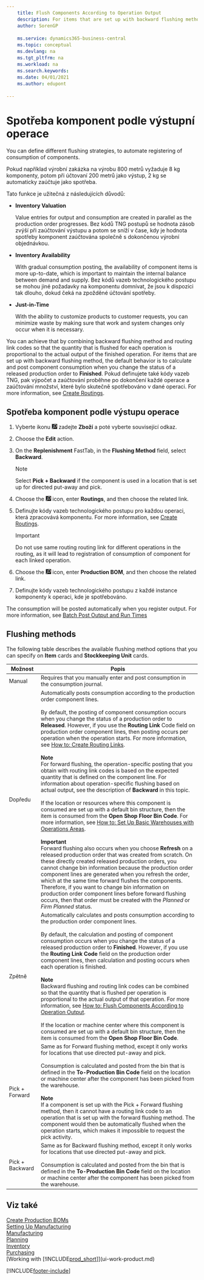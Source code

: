 ```yaml
---
    title: Flush Components According to Operation Output
    description: For items that are set up with backward flushing method, the default behavior is to calculate and post component consumption when you change the status of a released production order to Finished.
    author: SorenGP

    ms.service: dynamics365-business-central
    ms.topic: conceptual
    ms.devlang: na
    ms.tgt_pltfrm: na
    ms.workload: na
    ms.search.keywords:
    ms.date: 04/01/2021
    ms.author: edupont

---
```

# Spotřeba komponent podle výstupní operace
You can define different flushing strategies, to automate registering of consumption of components.

Pokud například výrobní zakázka na výrobu 800 metrů vyžaduje 8 kg komponenty, potom při účtovaní 200 metrů jako výstup, 2 kg se automaticky zaúčtuje jako spotřeba.

Tato funkce je užitečná z následujících důvodů:

- **Inventory Valuation**

   Value entries for output and consumption are created in parallel as the production order progresses. Bez kódů TNG postupů se hodnota zásob zvýší při zaúčtování výstupu a potom se sníží v čase, kdy je hodnota spotřeby komponent zaúčtována společně s dokončenou výrobní objednávkou.
- **Inventory Availability**

   With gradual consumption posting, the availability of component items is more up-to-date, which is important to maintain the internal balance between demand and supply. Bez kódů vazeb technologického postupu se mohou jiné požadavky na komponentu domnívat, že jsou k dispozici tak dlouho, dokud čeká na zpožděné účtování spotřeby.
- **Just-in-Time**

   With the ability to customize products to customer requests, you can minimize waste by making sure that work and system changes only occur when it is necessary.

You can achieve that by combining backward flushing method and routing link codes so that the quantity that is flushed for each operation is proportional to the actual output of the finished operation. For items that are set up with backward flushing method, the default behavior is to calculate and post component consumption when you change the status of a released production order to **Finished**. Pokud definujete také kódy vazeb TNG, pak výpočet a zaúčtování proběhne po dokončení každé operace a zaúčtování množství, které bylo skutečně spotřebováno v dané operaci. For more information, see [Create Routings](production-how-to-create-routings.md).

## Spotřeba komponent podle výstupu operace

1. Vyberte ikonu ![Žárovky, která otevře funkci Řekněte mi](media/ui-search/search_small.png "Řekněte mi, co chcete dělat") zadejte **Zboží** a poté vyberte související odkaz.
2. Choose the **Edit** action.
3. On the **Replenishment** FastTab, in the **Flushing Method** field, select **Backward**.

   > [!NOTE]  
   > Select **Pick + Backward** if the component is used in a location that is set up for directed put-away and pick.

4. Choose the ![Lightbulb that opens the Tell Me feature](media/ui-search/search_small.png "Tell me what you want to do") icon, enter **Routings**, and then choose the related link.
5. Definujte kódy vazeb technologického postupu pro každou operaci, která zpracovává komponentu. For more information, see [Create Routings](production-how-to-create-routings.md).
   > [!IMPORTANT]  
   > Do not use same routing routing link for different operations in the routing, as it will lead to registration of consumption of component for each linked operation.
6. Choose the ![Lightbulb that opens the Tell Me feature](media/ui-search/search_small.png "Tell me what you want to do") icon, enter **Production BOM**, and then choose the related link.
7. Definujte kódy vazeb technologického postupu z každé instance komponenty k operaci, kde je spotřebováno.

The consumption will be posted automatically when you register output. For more information, see [Batch Post Output and Run Times](production-how-to-post-output-quantity.md)

## Flushing methods

The following table describes the available flushing method options that you can specify on **Item** cards and **Stockkeeping Unit** cards.

| Možnost | Popis |
|------------|-------------|  
| Manual | Requires that you manually enter and post consumption in the consumption journal. |
| Dopředu | Automatically posts consumption according to the production order component lines. <br><br>By default, the posting of component consumption occurs when you change the status of a production order to **Released**. However, if you use the **Routing Link** Code field on production order component lines, then posting occurs per operation when the operation starts. For more information, see [How to: Create Routing Links](production-how-to-create-routings.md#to-create-routing-links). <br><br> **Note**<br>For forward flushing, the operation-specific posting that you obtain with routing link codes is based on the expected quantity that is defined on the component line. For information about operation-specific flushing based on actual output, see the description of **Backward** in this topic.<br><br>If the location or resources where this component is consumed are set up with a default bin structure, then the item is consumed from the **Open Shop Floor Bin Code**. For more information, see [How to: Set Up Basic Warehouses with Operations Areas](warehouse-how-to-set-up-basic-warehouses-with-operations-areas.md). <br><br> **Important** <br>Forward flushing also occurs when you choose **Refresh** on a released production order that was created from scratch. On these directly created released production orders, you cannot change bin information because the production order component lines are generated when you refresh the order, which at the same time forward flushes the components. Therefore, if you want to change bin information on production order component lines before forward flushing occurs, then that order must be created with the *Planned* or *Firm Planned* status. |
| Zpětně | Automatically calculates and posts consumption according to the production order component lines.<br><br> By default, the calculation and posting of component consumption occurs when you change the status of a released production order to **Finished**. However, if you use the **Routing Link Code** field on the production order component lines, then calculation and posting occurs when each operation is finished.<br><br> **Note** <br>Backward flushing and routing link codes can be combined so that the quantity that is flushed per operation is proportional to the actual output of that operation. For more information, see [How to: Flush Components According to Operation Output](#to-flush-components-according-to-operation-output).<br><br> If the location or machine center where this component is consumed are set up with a default bin structure, then the item is consumed from the **Open Shop Floor Bin Code**. |
| Pick + Forward | Same as for Forward flushing method, except it only works for locations that use directed put-away and pick.<br><br> Consumption is calculated and posted from the bin that is defined in the **To-Production Bin Code** field on the location or machine center after the component has been picked from the warehouse.<br><br> **Note** <br>If a component is set up with the Pick + Forward flushing method, then it cannot have a routing link code to an operation that is set up with the forward flushing method. The component would then be automatically flushed when the operation starts, which makes it impossible to request the pick activity. |
| Pick + Backward | Same as for Backward flushing method, except it only works for locations that use directed put-away and pick.<br><br> Consumption is calculated and posted from the bin that is defined in the **To-Production Bin Code** field on the location or machine center after the component has been picked from the warehouse. |

## Viz také

[Create Production BOMs](production-how-to-create-production-boms.md)  
[Setting Up Manufacturing](production-configure-production-processes.md)  
[Manufacturing](production-manage-manufacturing.md)  
[Planning](production-planning.md)  
[Inventory](inventory-manage-inventory.md)  
[Purchasing](purchasing-manage-purchasing.md)  
[Working with [!INCLUDE[prod_short](includes/prod_short.md)]](ui-work-product.md)

[!INCLUDE[footer-include](includes/footer-banner.md)]
